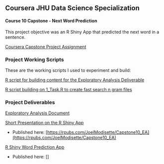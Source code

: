 ## Coursera JHU Data Science Specialization
#### Course 10 Capstone - Next Word Prediction

This project objective was an R Shiny App that predicted the next word in a sentence.

[Coursera Capstone Project Assignment](ProjectOverview.md)
### Project Working Scripts

These are the working scripts I used to experiment and build:

[R script for building content for the Exploratory Analysis Deliverable](1_Task.R)

[R script building on 1_Task.R to create fast search n gram files](1_Task.R)

### Project Deliverables

[Exploratory Analysis Document](Exploratory_Analysis.Rmd)

[Short Presentation on the R Shiny App](Pred_App_Presentation.Rpres)

+ Published here:  [https://rpubs.com/JoelModisette/Capstone10_EA](https://rpubs.com/JoelModisette/Capstone10_EA)

[R Shiny Word Prediction App](JDModisetteShiny/)

+ Published here: []
